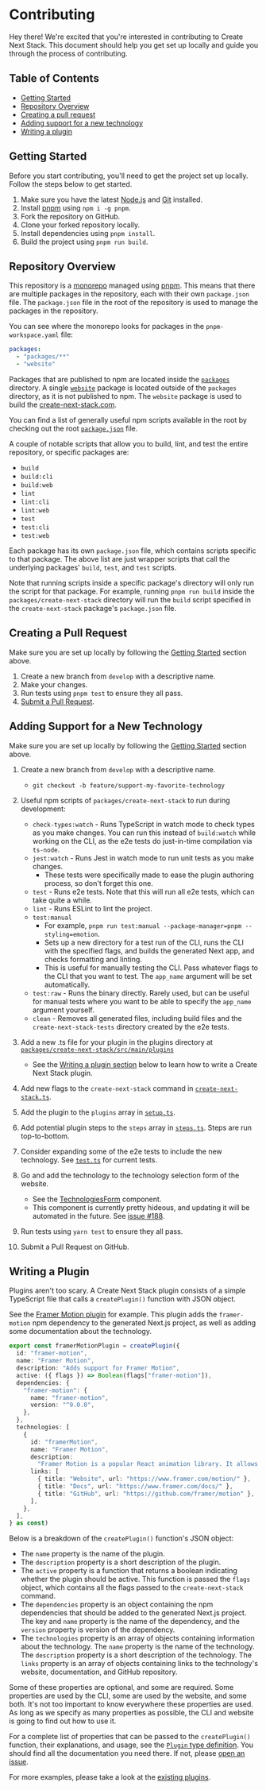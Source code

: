 # Contributing

Hey there! We're excited that you're interested in contributing to Create Next Stack. This document should help you get set up locally and guide you through the process of contributing.

## Table of Contents

- [Getting Started](#getting-started)
- [Repository Overview](#repository-overview)
- [Creating a pull request](#creating-a-pull-request)
- [Adding support for a new technology](#adding-support-for-a-new-technology)
- [Writing a plugin](#writing-a-plugin)

## Getting Started

Before you start contributing, you'll need to get the project set up locally. Follow the steps below to get started.

1. Make sure you have the latest [Node.js](https://nodejs.org/en/) and [Git](https://git-scm.com/) installed.
2. Install [pnpm](https://pnpm.io/) using `npm i -g pnpm`.
3. Fork the repository on GitHub.
4. Clone your forked repository locally.
5. Install dependencies using `pnpm install`.
6. Build the project using `pnpm run build`.

## Repository Overview

This repository is a [monorepo](https://en.wikipedia.org/wiki/Monorepo) managed using [pnpm](https://pnpm.io/). This means that there are multiple packages in the repository, each with their own `package.json` file. The `package.json` file in the root of the repository is used to manage the packages in the repository.

You can see where the monorepo looks for packages in the `pnpm-workspace.yaml` file:

```yaml
packages:
  - "packages/**"
  - "website"
```

Packages that are published to npm are located inside the [`packages`](packages) directory. A single [`website`](website) package is located outside of the `packages` directory, as it is not published to npm. The `website` package is used to build the [create-next-stack.com](https://create-next-stack.com/).

You can find a list of generally useful npm scripts available in the root by checking out the root [`package.json`](package.json) file.

A couple of notable scripts that allow you to build, lint, and test the entire repository, or specific packages are:

- `build`
- `build:cli`
- `build:web`
- `lint`
- `lint:cli`
- `lint:web`
- `test`
- `test:cli`
- `test:web`

Each package has its own `package.json` file, which contains scripts specific to that package. The above list are just wrapper scripts that call the underlying packages' `build`, `test`, and `test` scripts.

Note that running scripts inside a specific package's directory will only run the script for that package. For example, running `pnpm run build` inside the `packages/create-next-stack` directory will run the `build` script specified in the `create-next-stack` package's `package.json` file.

## Creating a Pull Request

Make sure you are set up locally by following the [Getting Started](#getting-started) section above.

1. Create a new branch from `develop` with a descriptive name.
2. Make your changes.
3. Run tests using `pnpm test` to ensure they all pass.
4. [Submit a Pull Request](https://github.com/akd-io/create-next-stack/compare).

## Adding Support for a New Technology

Make sure you are set up locally by following the [Getting Started](#getting-started) section above.

1. Create a new branch from `develop` with a descriptive name.

   - `git checkout -b feature/support-my-favorite-technology`

2. Useful npm scripts of `packages/create-next-stack` to run during development:

   - `check-types:watch` - Runs TypeScript in watch mode to check types as you make changes. You can run this instead of `build:watch` while working on the CLI, as the e2e tests do just-in-time compilation via `ts-node`.
   - `jest:watch` - Runs Jest in watch mode to run unit tests as you make changes.
     - These tests were specifically made to ease the plugin authoring process, so don't forget this one.
   - `test` - Runs e2e tests. Note that this will run all e2e tests, which can take quite a while.
   - `lint` - Runs ESLint to lint the project.
   - `test:manual`
     - For example, `pnpm run test:manual --package-manager=pnpm --styling=emotion`.
     - Sets up a new directory for a test run of the CLI, runs the CLI with the specified flags, and builds the generated Next app, and checks formatting and linting.
     - This is useful for manually testing the CLI. Pass whatever flags to the CLI that you want to test. The `app_name` argument will be set automatically.
   - `test:raw` - Runs the binary directly. Rarely used, but can be useful for manual tests where you want to be able to specify the `app_name` argument yourself.
   - `clean` - Removes all generated files, including build files and the `create-next-stack-tests` directory created by the e2e tests.

3. Add a new .ts file for your plugin in the plugins directory at [`packages/create-next-stack/src/main/plugins`](packages/create-next-stack/src/main/plugins)

   - See the [Writing a plugin section](#writing-a-plugin) below to learn how to write a Create Next Stack plugin.

4. Add new flags to the `create-next-stack` command in [`create-next-stack.ts`](packages/create-next-stack/src/main/commands/create-next-stack.ts).
5. Add the plugin to the `plugins` array in [`setup.ts`](packages/create-next-stack/src/main/setup/setup.ts).
6. Add potential plugin steps to the `steps` array in [`steps.ts`](packages/create-next-stack/src/main/steps.ts). Steps are run top-to-bottom.
7. Consider expanding some of the e2e tests to include the new technology. See [`test.ts`](packages/create-next-stack/src/tests/e2e/test.ts) for current tests.
8. Go and add the technology to the technology selection form of the website.
   - See the [TechnologiesForm](website/templates/LandingPage/components/TechnologiesForm.tsx) component.
   - This component is currently pretty hideous, and updating it will be automated in the future. See [issue #188](https://github.com/akd-io/create-next-stack/issues/188).
9. Run tests using `yarn test` to ensure they all pass.
10. Submit a Pull Request on GitHub.

## Writing a Plugin

Plugins aren't too scary. A Create Next Stack plugin consists of a simple TypeScript file that calls a `createPlugin()` function with JSON object.

See the [Framer Motion plugin](packages/create-next-stack/src/main/plugins/framer-motion.ts) for example. This plugin adds the `framer-motion` npm dependency to the generated Next.js project, as well as adding some documentation about the technology.

```typescript
export const framerMotionPlugin = createPlugin({
  id: "framer-motion",
  name: "Framer Motion",
  description: "Adds support for Framer Motion",
  active: ({ flags }) => Boolean(flags["framer-motion"]),
  dependencies: {
    "framer-motion": {
      name: "framer-motion",
      version: "^9.0.0",
    },
  },
  technologies: [
    {
      id: "framerMotion",
      name: "Framer Motion",
      description:
        "Framer Motion is a popular React animation library. It allows users to create both simple animations and complex gesture-based interactions. The library implements a declarative API, otherwise known as spring animations, which lets the developer define the animation's end state, letting the library handle the rest.",
      links: [
        { title: "Website", url: "https://www.framer.com/motion/" },
        { title: "Docs", url: "https://www.framer.com/docs/" },
        { title: "GitHub", url: "https://github.com/framer/motion" },
      ],
    },
  ],
} as const)
```

Below is a breakdown of the `createPlugin()` function's JSON object:

- The `name` property is the name of the plugin.
- The `description` property is a short description of the plugin.
- The `active` property is a function that returns a boolean indicating whether the plugin should be active. This function is passed the `flags` object, which contains all the flags passed to the `create-next-stack` command.
- The `dependencies` property is an object containing the npm dependencies that should be added to the generated Next.js project. The key and `name` property is the name of the dependency, and the `version` property is version of the dependency.
- The `technologies` property is an array of objects containing information about the technology. The `name` property is the name of the technology. The `description` property is a short description of the technology. The `links` property is an array of objects containing links to the technology's website, documentation, and GitHub repository.

Some of these properties are optional, and some are required. Some properties are used by the CLI, some are used by the website, and some both. It's not too important to know everywhere these properties are used. As long as we specify as many properties as possible, the CLI and website is going to find out how to use it.

For a complete list of properties that can be passed to the `createPlugin()` function, their explanations, and usage, see the [`Plugin` type definition](packages/create-next-stack/src/main/plugin.ts). You should find all the documentation you need there. If not, please [open an issue](https://github.com/akd-io/create-next-stack/issues/new).

For more examples, please take a look at the [existing plugins](packages/create-next-stack/src/main/plugins).
